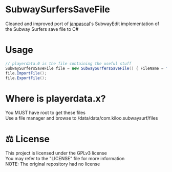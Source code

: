 # SubwaySurfersSaveFile
Cleaned and improved port of [janpascal](https://github.com/janpascal)'s SubwayEdit implementation of the Subway Surfers save file to C#

# Usage
```csharp
// playerdata.0 is the file containing the useful stuff
SubwaySurfersSaveFile file = new SubwaySurfersSaveFile() { FileName = "playerdata.0" };
file.ImportFile();
file.ExportFile();
```

# Where is playerdata.x?
You MUST have root to get these files<br>
Use a file manager and browse to /data/data/com.kiloo.subwaysurf/files

# ⚖ License
This project is licensed under the GPLv3 license<br>
You may refer to the "LICENSE" file for more information<br>
NOTE: The original repository had no license
